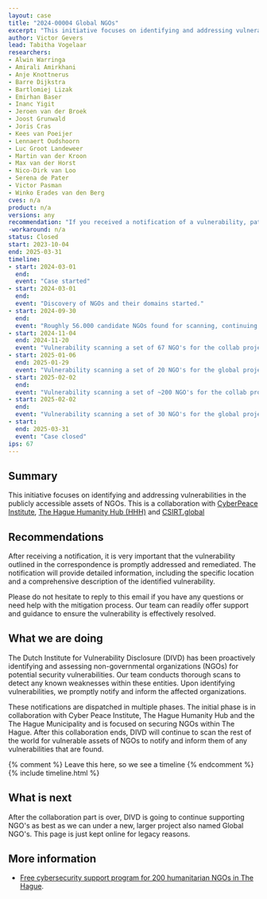 ```yaml
---
layout: case  
title: "2024-00004 Global NGOs"
excerpt: "This initiative focuses on identifying and addressing vulnerabilities in the publicly accessible assets of NGOs."
author: Victor Gevers
lead: Tabitha Vogelaar
researchers:
- Alwin Warringa
- Amirali Amirkhani
- Anje Knottnerus
- Barre Dijkstra
- Bartlomiej Lizak
- Emirhan Baser
- Inanc Yigit
- Jeroen van der Broek
- Joost Grunwald
- Joris Cras
- Kees van Poeijer
- Lennaert Oudshoorn
- Luc Groot Landeweer
- Martin van der Kroon
- Max van der Horst
- Nico-Dirk van Loo
- Serena de Pater
- Victor Pasman
- Winko Erades van den Berg
cves: n/a
product: n/a
versions: any
recommendation: "If you received a notification of a vulnerability, patch your system with the information provided in this notification."
-workaround: n/a
status: Closed
start: 2023-10-04
end: 2025-03-31
timeline:
- start: 2024-03-01
  end:
  event: "Case started"
- start: 2024-03-01
  end:
  event: "Discovery of NGOs and their domains started."
- start: 2024-09-30
  end:
  event: "Roughly 56.000 candidate NGOs found for scanning, continuing discovery."
- start: 2024-11-04
  end: 2024-11-20
  event: "Vulnerability scanning a set of 67 NGO's for the collab project, ending with notifications being send out"
- start: 2025-01-06
  end: 2025-01-29
  event: "Vulnerability scanning a set of 20 NGO's for the global project, ending with notifications being send out"
- start: 2025-02-02
  end:
  event: "Vulnerability scanning a set of ~200 NGO's for the collab project, ending with notifications being send out"
- start: 2025-02-02
  end:
  event: "Vulnerability scanning a set of 30 NGO's for the global project, ending with notifications being send out"
- start: 
  end: 2025-03-31
  event: "Case closed"
ips: 67
---
```


## Summary
This initiative focuses on identifying and addressing vulnerabilities in the publicly accessible assets of NGOs. This is a collaboration with [CyberPeace Institute](https://cyberpeaceinstitute.org/), [The Hague Humanity Hub (HHH)](https://www.humanityhub.net/) and [CSIRT.global](https://csirt.global)

## Recommendations
After receiving a notification, it is very important that the vulnerability outlined in the correspondence is promptly addressed and remediated. The notification will provide detailed information, including the specific location and a comprehensive description of the identified vulnerability.

Please do not hesitate to reply to this email if you have any questions or need help with the mitigation process. Our team can readily offer support and guidance to ensure the vulnerability is effectively resolved.
 
## What we are doing
The Dutch Institute for Vulnerability Disclosure (DIVD) has been proactively identifying and assessing non-governmental organizations (NGOs) for potential security vulnerabilities. Our team conducts thorough scans to detect any known weaknesses within these entities. Upon identifying vulnerabilities, we promptly notify and inform the affected organizations.

These notifications are dispatched in multiple phases. The initial phase is in collaboration with Cyber Peace Institute, The Hague Humanity Hub and the The Hague Municipality and is focused on securing NGOs within The Hague. After this collaboration ends, DIVD will continue to scan the rest of the world for vulnerable assets of NGOs to notify and inform them of any vulnerabilities that are found.

{% comment %}  Leave this here, so we see a timeline {% endcomment %}
{% include timeline.html %}

## What is next
After the collaboration part is over, DIVD is going to continue supporting NGO's as best as we can under a new, larger project also named Global NGO's. This page is just kept online for legacy reasons.

## More information
* [Free cybersecurity support program for 200 humanitarian NGOs in The Hague](https://thehague.com/partners/en/news/free-cybersecurity-support-program-200-humanitarian-ngos-the-hague).
